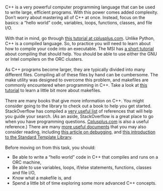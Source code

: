 C++ is a very powerful computer programming language that can be used to write large, efficient  programs. With this power comes added complexity. Don’t worry about mastering all of C++ at once. Instead, focus on the basics: a “hello world” code, variables, loops, functions, classes, and file I/O.  
\
With that in mind, go through [this tutorial at cplusplus.com](http://www.cplusplus.com/doc/tutorial/). Unlike Python, C++ is a compiled language. So, to practice you will need to learn about how to compile your code into an executable. The MSI has [a short tutorial](https://www.msi.umn.edu/sites/default/files/Intro_Compiling_Debugging_Spring2017.pdf) about compiling that should help. You should be able to use either the GNU or Intel compilers on the ORC clusters.  
\
As C++ programs become larger, they are typically divided into many different files. Compiling all of these files by hand can be cumbersome. The make utility was designed to overcome this problem, and makefiles are commonly encountered when programming in C++. Take a look at [this tutorial](http://www.cs.colby.edu/maxwell/courses/tutorials/maketutor/) to learn a little bit more about makefiles.  
\
There are many books that give more information on C++. You might consider going to the library to check out a book to help you get started. StackOverflow has compiled a [very useful list](https://stackoverflow.com/questions/388242/the-definitive-c-book-guide-and-list) of references that will help you guide your search. (As an aside, StackOverflow is a great place to go when you have programming questions. [Cplusplus.com](http://www.cplusplus.com/) is also a useful reference.) There are many [more useful documents](http://www-h.eng.cam.ac.uk/help/tpl/languages/C++.html) that you may also consider reading, including [this article on debugging](http://www-h.eng.cam.ac.uk/help/tpl/languages/debug/debug.html), and [this introduction to the Standard Template Library](https://cal-linux.com/tutorials//STL.html).  
\
Before moving on from this task, you should:  
* Be able to write a “hello world” code in C++ that compiles and runs on a ORC machine,
* Be able to use variables, loops, if/else statements, functions, classes and file I/O,
* Know what a makefile is, and
* Spend a little bit of time exploring some more advanced C++ concepts.   
